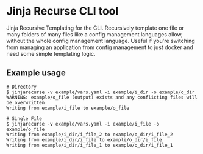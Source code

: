 # Jinja Recurse CLI tool

Jinja Recursive Templating for the CLI.  Recursively template one file or many folders of many files like a config management languages allow, without the whole config management language.  Useful if you're switching from managing an application from config management to just docker and need some simple templating logic.

## Example usage

```
# Directory
$ jinjarecurse -v example/vars.yaml -i example/i_dir -o example/o_dir
WARNING: example/o_file (output) exists and any conflicting files will be overwritten
Writing from example/i_file to example/o_file

# Single File
$ jinjarecurse -v example/vars.yaml -i example/i_file -o example/o_file
Writing from example/i_dir/i_file_2 to example/o_dir/i_file_2
Writing from example/i_dir/i_file to example/o_dir/i_file
Writing from example/i_dir/i_file_1 to example/o_dir/i_file_1
```
